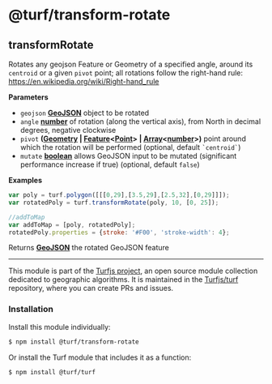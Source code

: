 # @turf/transform-rotate

<!-- Generated by documentation.js. Update this documentation by updating the source code. -->

## transformRotate

Rotates any geojson Feature or Geometry of a specified angle, around its `centroid` or a given `pivot` point;
all rotations follow the right-hand rule: <https://en.wikipedia.org/wiki/Right-hand_rule>

**Parameters**

-   `geojson` **[GeoJSON](http://geojson.org/geojson-spec.html#geojson-objects)** object to be rotated
-   `angle` **[number](https://developer.mozilla.org/en-US/docs/Web/JavaScript/Reference/Global_Objects/Number)** of rotation (along the vertical axis), from North in decimal degrees, negative clockwise
-   `pivot` **([Geometry](http://geojson.org/geojson-spec.html#geometry) \| [Feature](http://geojson.org/geojson-spec.html#feature-objects)&lt;[Point](http://geojson.org/geojson-spec.html#point)> | [Array](https://developer.mozilla.org/en-US/docs/Web/JavaScript/Reference/Global_Objects/Array)&lt;[number](https://developer.mozilla.org/en-US/docs/Web/JavaScript/Reference/Global_Objects/Number)>)** point around which the rotation will be performed (optional, default `` `centroid` ``)
-   `mutate` **[boolean](https://developer.mozilla.org/en-US/docs/Web/JavaScript/Reference/Global_Objects/Boolean)** allows GeoJSON input to be mutated (significant performance increase if true) (optional, default `false`)

**Examples**

```javascript
var poly = turf.polygon([[[0,29],[3.5,29],[2.5,32],[0,29]]]);
var rotatedPoly = turf.transformRotate(poly, 10, [0, 25]);

//addToMap
var addToMap = [poly, rotatedPoly];
rotatedPoly.properties = {stroke: '#F00', 'stroke-width': 4};
```

Returns **[GeoJSON](http://geojson.org/geojson-spec.html#geojson-objects)** the rotated GeoJSON feature

<!-- This file is automatically generated. Please don't edit it directly:
if you find an error, edit the source file (likely index.js), and re-run
./scripts/generate-readmes in the turf project. -->

---

This module is part of the [Turfjs project](http://turfjs.org/), an open source
module collection dedicated to geographic algorithms. It is maintained in the
[Turfjs/turf](https://github.com/Turfjs/turf) repository, where you can create
PRs and issues.

### Installation

Install this module individually:

```sh
$ npm install @turf/transform-rotate
```

Or install the Turf module that includes it as a function:

```sh
$ npm install @turf/turf
```

